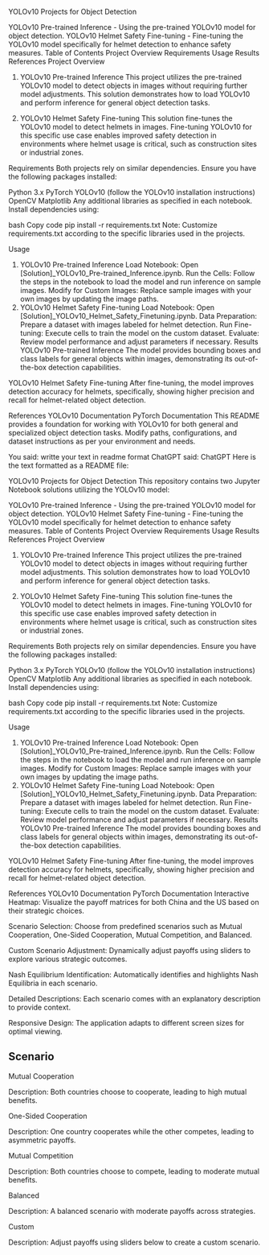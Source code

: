 YOLOv10 Projects for Object Detection


YOLOv10 Pre-trained Inference - Using the pre-trained YOLOv10 model for object detection.
YOLOv10 Helmet Safety Fine-tuning - Fine-tuning the YOLOv10 model specifically for helmet detection to enhance safety measures.
Table of Contents
Project Overview
Requirements
Usage
Results
References
Project Overview
1. YOLOv10 Pre-trained Inference
This project utilizes the pre-trained YOLOv10 model to detect objects in images without requiring further model adjustments. This solution demonstrates how to load YOLOv10 and perform inference for general object detection tasks.

2. YOLOv10 Helmet Safety Fine-tuning
This solution fine-tunes the YOLOv10 model to detect helmets in images. Fine-tuning YOLOv10 for this specific use case enables improved safety detection in environments where helmet usage is critical, such as construction sites or industrial zones.

Requirements
Both projects rely on similar dependencies. Ensure you have the following packages installed:

Python 3.x
PyTorch
YOLOv10 (follow the YOLOv10 installation instructions)
OpenCV
Matplotlib
Any additional libraries as specified in each notebook.
Install dependencies using:

bash
Copy code
pip install -r requirements.txt
Note: Customize requirements.txt according to the specific libraries used in the projects.

Usage
1. YOLOv10 Pre-trained Inference
Load Notebook: Open [Solution]_YOLOv10_Pre-trained_Inference.ipynb.
Run the Cells: Follow the steps in the notebook to load the model and run inference on sample images.
Modify for Custom Images: Replace sample images with your own images by updating the image paths.
2. YOLOv10 Helmet Safety Fine-tuning
Load Notebook: Open [Solution]_YOLOv10_Helmet_Safety_Finetuning.ipynb.
Data Preparation: Prepare a dataset with images labeled for helmet detection.
Run Fine-tuning: Execute cells to train the model on the custom dataset.
Evaluate: Review model performance and adjust parameters if necessary.
Results
YOLOv10 Pre-trained Inference
The model provides bounding boxes and class labels for general objects within images, demonstrating its out-of-the-box detection capabilities.

YOLOv10 Helmet Safety Fine-tuning
After fine-tuning, the model improves detection accuracy for helmets, specifically, showing higher precision and recall for helmet-related object detection.

References
YOLOv10 Documentation
PyTorch Documentation
This README provides a foundation for working with YOLOv10 for both general and specialized object detection tasks. Modify paths, configurations, and dataset instructions as per your environment and needs.






You said:
writte your text in readme format
ChatGPT said:
ChatGPT
Here is the text formatted as a README file:

YOLOv10 Projects for Object Detection
This repository contains two Jupyter Notebook solutions utilizing the YOLOv10 model:

YOLOv10 Pre-trained Inference - Using the pre-trained YOLOv10 model for object detection.
YOLOv10 Helmet Safety Fine-tuning - Fine-tuning the YOLOv10 model specifically for helmet detection to enhance safety measures.
Table of Contents
Project Overview
Requirements
Usage
Results
References
Project Overview
1. YOLOv10 Pre-trained Inference
This project utilizes the pre-trained YOLOv10 model to detect objects in images without requiring further model adjustments. This solution demonstrates how to load YOLOv10 and perform inference for general object detection tasks.

2. YOLOv10 Helmet Safety Fine-tuning
This solution fine-tunes the YOLOv10 model to detect helmets in images. Fine-tuning YOLOv10 for this specific use case enables improved safety detection in environments where helmet usage is critical, such as construction sites or industrial zones.

Requirements
Both projects rely on similar dependencies. Ensure you have the following packages installed:

Python 3.x
PyTorch
YOLOv10 (follow the YOLOv10 installation instructions)
OpenCV
Matplotlib
Any additional libraries as specified in each notebook.
Install dependencies using:

bash
Copy code
pip install -r requirements.txt
Note: Customize requirements.txt according to the specific libraries used in the projects.

Usage
1. YOLOv10 Pre-trained Inference
Load Notebook: Open [Solution]_YOLOv10_Pre-trained_Inference.ipynb.
Run the Cells: Follow the steps in the notebook to load the model and run inference on sample images.
Modify for Custom Images: Replace sample images with your own images by updating the image paths.
2. YOLOv10 Helmet Safety Fine-tuning
Load Notebook: Open [Solution]_YOLOv10_Helmet_Safety_Finetuning.ipynb.
Data Preparation: Prepare a dataset with images labeled for helmet detection.
Run Fine-tuning: Execute cells to train the model on the custom dataset.
Evaluate: Review model performance and adjust parameters if necessary.
Results
YOLOv10 Pre-trained Inference
The model provides bounding boxes and class labels for general objects within images, demonstrating its out-of-the-box detection capabilities.

YOLOv10 Helmet Safety Fine-tuning
After fine-tuning, the model improves detection accuracy for helmets, specifically, showing higher precision and recall for helmet-related object detection.

References
YOLOv10 Documentation
PyTorch Documentation
Interactive Heatmap: Visualize the payoff matrices for both China and the US based on their strategic choices.

Scenario Selection: Choose from predefined scenarios such as Mutual Cooperation, One-Sided Cooperation, Mutual Competition, and Balanced.

Custom Scenario Adjustment: Dynamically adjust payoffs using sliders to explore various strategic outcomes.

Nash Equilibrium Identification: Automatically identifies and highlights Nash Equilibria in each scenario.

Detailed Descriptions: Each scenario comes with an explanatory description to provide context.

Responsive Design: The application adapts to different screen sizes for optimal viewing.
## Scenario
Mutual Cooperation

Description: Both countries choose to cooperate, leading to high mutual benefits.

One-Sided Cooperation

Description: One country cooperates while the other competes, leading to asymmetric payoffs.

Mutual Competition

Description: Both countries choose to compete, leading to moderate mutual benefits.

Balanced

Description: A balanced scenario with moderate payoffs across strategies.

Custom

Description: Adjust payoffs using sliders below to create a custom scenario.

